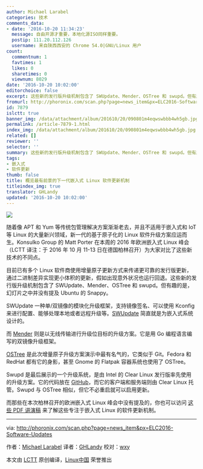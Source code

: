 ```yaml
---
author: Michael Larabel
categories: 技术
comments_data:
- date: '2016-10-20 11:34:23'
  message: 自由开源才重要，本地化源ISO同样重要。
  postip: 111.20.112.126
  username: 来自陕西西安的 Chrome 54.0|GNU/Linux 用户
count:
  commentnum: 1
  favtimes: 1
  likes: 0
  sharetimes: 0
  viewnum: 8029
date: '2016-10-20 10:02:00'
editorchoice: false
excerpt: 这些新的发行版升级机制包含了 SWUpdate、Mender、OSTree 和 swupd。但有趣的是，幻灯片之中并没有提及 Ubuntu 的 Snappy。
fromurl: http://phoronix.com/scan.php?page=news_item&px=ELC2016-Software-Updates
id: 7879
islctt: true
banner_img: /data/attachment/album/201610/20/090801m4eqwswbbb4wh5gb.jpg
permalink: /article-7879-1.html
index_img: /data/attachment/album/201610/20/090801m4eqwswbbb4wh5gb.jpg.thumb.jpg
related: []
reviewer: ''
selector: ''
summary: 这些新的发行版升级机制包含了 SWUpdate、Mender、OSTree 和 swupd。但有趣的是，幻灯片之中并没有提及 Ubuntu 的 Snappy。
tags:
- 嵌入式
- 软件更新
thumb: false
title: 概览最有前景的下一代嵌入式 Linux 软件更新机制
titleindex_img: true
translator: GHLandy
updated: '2016-10-20 10:02:00'
---
```


![](/data/attachment/album/201610/20/090801m4eqwswbbb4wh5gb.jpg)


随着像 APT 和 Yum 等传统包管理解决方案渐渐老去，并且不适用于嵌入式和 IoT 等 Linux 的大量新兴领域，新一代的基于原子化的 Linux 软件升级方案应运而生。Konsulko Group 的 Matt Porter 在本周的 2016 年欧洲嵌入式 Linux 峰会（LCTT 译注：于 2016 年 10 月 11-13 日在德国柏林召开）为大家对比了这些新技术的不同点。


目前已有多个 Linux 软件商使用增量原子更新方式来传递更可靠的发行版更新，通过二进制差异实现更小体积的更新，假如出现意外状况也运行回退。这些新的发行版升级机制包含了 SWUpdate、Mender、OSTree 和 swupd。但有趣的是，幻灯片之中并没有提及 Ubuntu 的 Snappy。


SWUpdate 一种单/双镜像的模块化升级框架，支持镜像签名、可以使用 Kconfig 来进行配置、能够处理本地或者远程升级等。[SWUpdate](https://github.com/sbabic/swupdate) 简直就是为嵌入式系统设计的。


而 [Mender](https://github.com/mendersoftware/mender) 则是以无线传输进行升级位目标的升级方案。它是用 Go 编程语言编写的双镜像升级框架。


[OSTree](https://github.com/ostreedev/ostree) 是此次增量原子升级方案演示中最有名气的，它类似于 Git。Fedora 和 RedHat 都有它的身影，甚至 Gnome 的 Flatpak 容器系统也使用了 OSTree。


Swupd 是最后展示的一个升级系统，是由 Intel 的 Clear Linux 发行版率先使用的升级方案。它的代码放在 [GitHub](https://github.com/clearlinux/swupd-client)，而它的客户端和服务端则由 Clear Linux 托管。Swupd 与 OSTree 相似，但它不必重启就可以启用更新。


而那些在本次柏林召开的欧洲嵌入式 Linux 峰会中没有提及的，你也可以访问 [这些 PDF 讲演稿](http://events.linuxfoundation.org/sites/events/files/slides/Comparison%20of%20Linux%20Software%20Update%20Technologies.pdf) 来了解这些专注于嵌入式 Linux 的软件更新机制。




---


via: <http://phoronix.com/scan.php?page=news_item&px=ELC2016-Software-Updates>


作者：[Michael Larabel](http://www.michaellarabel.com/) 译者：[GHLandy](https://github.com/GHLandy) 校对：[wxy](https://github.com/wxy)


本文由 [LCTT](https://github.com/LCTT/TranslateProject) 原创编译，[Linux中国](https://linux.cn/) 荣誉推出